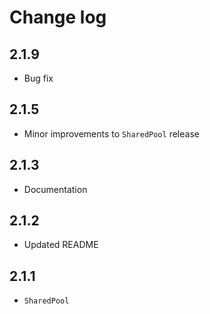 # Change log

## 2.1.9

+ Bug fix

## 2.1.5

+ Minor improvements to `SharedPool` release

## 2.1.3

+ Documentation

## 2.1.2

+ Updated README

## 2.1.1

+ `SharedPool`
